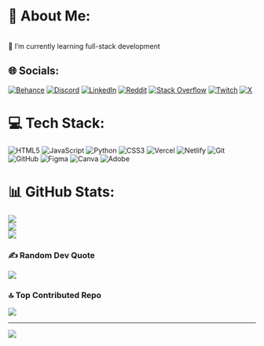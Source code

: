 # 💫 About Me:
<br>🌱 I’m currently learning full-stack development<br>


## 🌐 Socials:
[![Behance](https://img.shields.io/badge/Behance-1769ff?logo=behance&logoColor=white)](https://behance.net/mralien4) [![Discord](https://img.shields.io/badge/Discord-%237289DA.svg?logo=discord&logoColor=white)](https://discord.gg/elbarryanwar)  [![LinkedIn](https://img.shields.io/badge/LinkedIn-%230077B5.svg?logo=linkedin&logoColor=white)](https://linkedin.com/in/anouar-el-barry)  [![Reddit](https://img.shields.io/badge/Reddit-%23FF4500.svg?logo=Reddit&logoColor=white)](https://reddit.com/user/deepstech) [![Stack Overflow](https://img.shields.io/badge/-Stackoverflow-FE7A16?logo=stack-overflow&logoColor=white)](https://stackoverflow.com/users/el-barry-anouar) [![Twitch](https://img.shields.io/badge/Twitch-%239146FF.svg?logo=Twitch&logoColor=white)](https://twitch.tv/anouardev) [![X](https://img.shields.io/badge/X-black.svg?logo=X&logoColor=white)](https://x.com/@elbarryAnwar) 

# 💻 Tech Stack:
![HTML5](https://img.shields.io/badge/html5-%23E34F26.svg?style=for-the-badge&logo=html5&logoColor=white) ![JavaScript](https://img.shields.io/badge/javascript-%23323330.svg?style=for-the-badge&logo=javascript&logoColor=%23F7DF1E) ![Python](https://img.shields.io/badge/python-3670A0?style=for-the-badge&logo=python&logoColor=ffdd54) ![CSS3](https://img.shields.io/badge/css3-%231572B6.svg?style=for-the-badge&logo=css3&logoColor=white) ![Vercel](https://img.shields.io/badge/vercel-%23000000.svg?style=for-the-badge&logo=vercel&logoColor=white) ![Netlify](https://img.shields.io/badge/netlify-%23000000.svg?style=for-the-badge&logo=netlify&logoColor=#00C7B7) ![Git](https://img.shields.io/badge/git-%23F05033.svg?style=for-the-badge&logo=git&logoColor=white) ![GitHub](https://img.shields.io/badge/github-%23121011.svg?style=for-the-badge&logo=github&logoColor=white) ![Figma](https://img.shields.io/badge/figma-%23F24E1E.svg?style=for-the-badge&logo=figma&logoColor=white) ![Canva](https://img.shields.io/badge/Canva-%2300C4CC.svg?style=for-the-badge&logo=Canva&logoColor=white) ![Adobe](https://img.shields.io/badge/adobe-%23FF0000.svg?style=for-the-badge&logo=adobe&logoColor=white)
# 📊 GitHub Stats:
![](https://github-readme-stats.vercel.app/api?username=anwar-elbarry&theme=codeSTACKr&hide_border=true&include_all_commits=false&count_private=false)<br/>
![](https://github-readme-streak-stats.herokuapp.com/?user=anwar-elbarry&theme=codeSTACKr&hide_border=true)<br/>
![](https://github-readme-stats.vercel.app/api/top-langs/?username=anwar-elbarry&theme=codeSTACKr&hide_border=true&include_all_commits=false&count_private=false&layout=compact)

### ✍️ Random Dev Quote
![](https://quotes-github-readme.vercel.app/api?type=horizontal&theme=tokyonight)

### 🔝 Top Contributed Repo
![](https://github-contributor-stats.vercel.app/api?username=anwar-elbarry&limit=5&theme=shadow_blue&combine_all_yearly_contributions=true)

---
[![](https://visitcount.itsvg.in/api?id=anwar-elbarry&icon=5&color=3)](https://visitcount.itsvg.in)

<!-- Proudly created with GPRM ( https://gprm.itsvg.in ) -->
